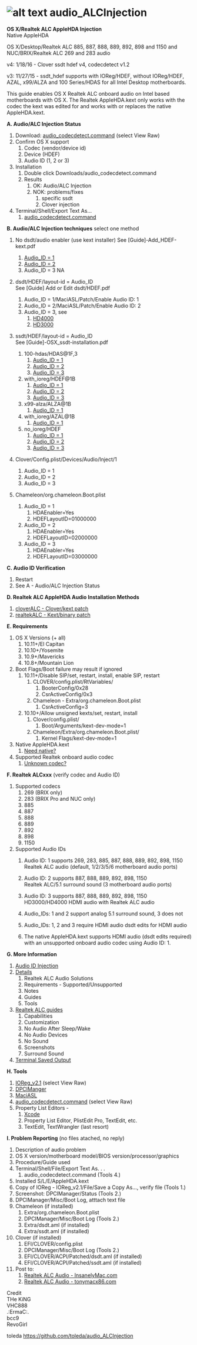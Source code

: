 ![alt text](https://github.com/toleda/audio_RealtekALC/blob/master/sound.jpeg)
audio_ALCInjection
============
**OS X/Realtek ALC AppleHDA Injection**  
Native AppleHDA  
 
OS X/Desktop/Realtek ALC 885, 887, 888, 889, 892, 898 and 1150 and NUC/BRIX/Realtek ALC 269 and 283 audio

v4: 1/18/16 - Clover ssdt hdef v4, codecdetect v1.2

v3: 11/27/15 - ssdt_hdef supports with IOReg/HDEF, without IOReg/HDEF, AZAL, x99/ALZA and 100 Series/HDAS for all Intel Desktop motherboards.

This guide enables OS X Realtek ALC onboard audio on Intel based motherboards with OS X. The Realtek AppleHDA.kext only works with the codec the kext was edited for and works with or replaces the native AppleHDA.kext.

**A. Audio/ALC Injection Status**

1. Download: [audio_codecdetect.command](https://github.com/toleda/audio_ALCInjection/blob/master/audio_codecdetect.command.zip) (select View Raw)
2. Confirm OS X support
	1. Codec (vendor/device id)
	2. Device (HDEF)
	3. Audio ID (1, 2 or 3)
3. Installation
	1. Double click Downloads/audio_codecdetect.command
	2. Results
		1. OK: Audio/ALC Injection
		2. NOK: problems/fixes
			1. specific ssdt
			2. Clover injection
4. Terminal/Shell/Export Text As...
	1. [audio_codecdetect.command](https://github.com/toleda/audio_ALCInjection/blob/master/terminal-codecdetect)

**B. Audio/ALC Injection techniques** select one method

1. No dsdt/audio enabler  (use kext installer)
	See [Guide]-Add_HDEF-kext.pdf

	1. [Audio_ID = 1](https://github.com/toleda/audio_ALCInjection/blob/master/audio_kext_enabler/HDAEnabler1.kext.zip)
	2. [Audio_ID = 2](https://github.com/toleda/audio_ALCInjection/blob/master/audio_kext_enabler/HDAEnabler2.kext.zip)
	4. Audio_ID = 3 NA

2. dsdt/HDEF/layout-id = Audio_ID  
	See [Guide] Add or Edit dsdt/HDEF.pdf

	1. Audio_ID = 1/MaciASL/Patch/Enable Audio ID: 1
	2. Audio_ID = 2/MaciASL/Patch/Enable Audio ID: 2
	3. Audio_ID = 3, see
		1. [HD4000](https://github.com/toleda/audio_hdmi_hd4000)
		2. [HD3000](https://github.com/toleda/audio_hdmi_hd3000)

3. ssdt/HDEF/layout-id = Audio_ID  
	See [Guide]-OSX_ssdt-installation.pdf

	1. 100-hdas/HDAS@1F,3
		1. [Audio_ID = 1](https://github.com/toleda/audio_ALCInjection/blob/master/ssdt_hdef/ssdt_hdef-1-100-hdas.zip)
		2. [Audio_ID = 2](https://github.com/toleda/audio_ALCInjection/blob/master/ssdt_hdef/ssdt_hdef-2-100-hdas.zip)
		3. [Audio_ID = 3](https://github.com/toleda/audio_ALCInjection/blob/master/ssdt_hdef/ssdt_hdef-3-100-hdas.zip)
	2. with_ioreg/HDEF@1B
		1. [Audio_ID = 1](https://github.com/toleda/audio_ALCInjection/blob/master/ssdt_hdef/ssdt_hdef-1-with_ioreg:hdef.zip)
		2. [Audio_ID = 2](https://github.com/toleda/audio_ALCInjection/blob/master/ssdt_hdef/ssdt_hdef-2-with_ioreg:hdef.zip)
		3. [Audio_ID = 3](https://github.com/toleda/audio_ALCInjection/blob/master/ssdt_hdef/ssdt_hdef-3-with_ioreg:hdef.zip)
	3. x99-alza/ALZA@1B
		1. [Audio_ID = 1](https://github.com/toleda/audio_ALCInjection/blob/master/ssdt_hdef/ssdt_hdef-1-x99-alza.zip)
	4. with_ioreg/AZAL@1B
		1. [Audio_ID = 1](https://github.com/toleda/audio_ALCInjection/blob/master/ssdt_hdef/ssdt_hdef-1-with_ioreg:azal.zip) 
	5. no_ioreg/HDEF
		1. [Audio_ID = 1](https://github.com/toleda/audio_ALCInjection/blob/master/ssdt_hdef/ssdt_hdef-1-no_ioreg:hdef.zip)
		2. [Audio_ID = 2](https://github.com/toleda/audio_ALCInjection/blob/master/ssdt_hdef/ssdt_hdef-2-no_ioreg:hdef.zip)
		3. [Audio_ID = 3](https://github.com/toleda/audio_ALCInjection/blob/master/ssdt_hdef/ssdt_hdef-3-no_ioreg:hdef.zip)

4. Clover/Config.plist/Devices/Audio/Inject/1 
	1. Audio_ID = 1
	2. Audio_ID = 2
	3. Audio_ID = 3

5. Chameleon/org.chameleon.Boot.plist  
	1. Audio_ID = 1
		1. HDAEnabler=Yes
		2. HDEFLayoutID=01000000
	2. Audio_ID = 2
		1. HDAEnabler=Yes
		2. HDEFLayoutID=02000000
	3. Audio_ID = 3
		1. HDAEnabler=Yes
		2. HDEFLayoutID=03000000

**C. Audio ID Verification**

1. Restart
2. See A - Audio/ALC Injection Status

**D. Realtek ALC AppleHDA Audio Installation Methods**

1. [cloverALC - Clover/kext patch](https://github.com/toleda/audio_CloverALC)
2. [realtekALC - Kext/binary patch](https://github.com/toleda/audio_RealtekALC)

**E. Requirements**

1.  OS X Versions (+ all)
    1.  10.11+/El Capitan 
    2.  10.10+/Yosemite
    3.  10.9+/Mavericks
    4.  10.8+/Mountain Lion
2. Boot Flags/Boot failure may result if ignored
	1. 10.11+/Disable SIP/set, restart, install, enable SIP, restart
		1. CLOVER/config.plist/RtVariables/
			1. BooterConfig/0x28
			2. CsrActiveConfig/0x3
		2. Chameleon - Extra/org.chameleon.Boot.plist
			1. CsrActiveConfig=3
	2. 10.10+/Allow unsigned kexts/set, restart, install
		1. Clover/config.plist/
			1. Boot/Arguments/kext-dev-mode=1
		2. Chameleon/Extra/org.chameleon.Boot.plist/
			1. Kernel Flags/kext-dev-mode=1
3.  Native AppleHDA.kext
    1.  [Need native?](https://github.com/toleda/audio_ALC_guides/blob/master/Restore%20native%20AppleHDA%20%5BGuide%5D.pdf)
4.  Supported Realtek onboard audio codec
    1.  [Unknown codec?](https://github.com/toleda/audio_ALCInjection/blob/master/audio_codecdetect.command.zip)

**F. Realtek ALCxxx** (verify codec and Audio ID)

1.  Supported codecs
    1.  269 (BRIX only)
    2.  283 (BRIX Pro and NUC only)
    3.  885
    4.  887
    5.  888
    6.  889
    7.  892
    8.  898
    9.  1150
2.  Supported Audio IDs
    1. Audio ID: 1 supports 269, 283, 885, 887, 888, 889, 892, 898, 1150  
        Realtek ALC audio (default, 1/2/3/5/6 motherboard audio ports)

    2. Audio ID: 2 supports 887, 888, 889, 892, 898, 1150   
        Realtek ALC/5.1 surround sound (3 motherboard audio ports) 

    3. Audio ID: 3 supports 887, 888, 889, 892, 898, 1150  
        HD3000/HD4000 HDMI audio with Realtek ALC audio
    4. Audio_IDs: 1 and 2 support analog 5.1 surround sound, 3 does not  
    5. Audio_IDs: 1, 2 and 3 require HDMI audio dsdt edits for HDMI audio
    6.  The native AppleHDA.kext supports HDMI audio (dsdt edits required) with an unsupported onboard audio codec using Audio ID: 1. 

**G. More Information**

1. [Audio ID Injection](https://github.com/toleda/audio_ALCInjection)
2. [Details](https://github.com/toleda/audio_RealtekALC/blob/master/DETAILS.md)
    1.  Realtek ALC Audio Solutions
    2.  Requirements - Supported/Unsupported
    3.  Notes
    4.  Guides
    5.  Tools
3. [Realtek ALC guides](https://github.com/toleda/audio_ALC_guides)
	1. Capabilities
	2. Customization 
	3. No Audio After Sleep/Wake
	4. No Audio Devices
	5. No Sound
	6. Screenshots
	7. Surround Sound 
4. [Terminal Saved Output](https://github.com/toleda/audio_RealtekALC/blob/master/Terminal:audio_realtekALC-110.command_v1.0a.txt)

**H. Tools**

1. [IOReg_v2.1](https://github.com/toleda/audio_ALCInjection/blob/master/IORegistryExplorer_v2.1.zip) (select View Raw)
2. [DPCIManger](http://sourceforge.net/projects/dpcimanager/)  
3. [MaciASL](http://sourceforge.net/projects/maciasl/)
4. [audio_codecdetect.command](https://github.com/toleda/audio_ALCInjection/blob/master/audio_codecdetect.command.zip) (select View Raw)
5. Property List Editors -
	1. [Xcode](https://developer.apple.com/xcode/)  
	2. Property List Editor, PlistEdit Pro, TextEdit, etc.
	3. TextEdit, TextWrangler (last resort)

**I. Problem Reporting** (no files atached, no reply)

1.	Description of audio problem
2.	OS X version/motherboard model/BIOS version/processor/graphics
3.	Procedure/Guide used
4. Terminal/Shell/File/Export Text As. . . 
	1. audio_codecdetect.command (Tools 4.)
5.	Installed S/L/E/AppleHDA.kext
6.	Copy of IOReg - IOReg_v2.1/File/Save a Copy As…, verify file (Tools 1.)
7.	Screenshot: DPCIManager/Status (Tools 2.) 
8.	DPCIManager/Misc/Boot Log, atttach text file
9. Chameleon (if installed)
	1. Extra/org.chameleon.Boot.plist
	2. DPCIManager/Misc/Boot Log (Tools 2.)
	3. Extra/dsdt.aml (if installed)
	4. Extra/ssdt.aml (if installed)
10.	Clover (if installed)
	1.	EFI/CLOVER/config.plist
	2.	DPCIManager/Misc/Boot Log (Tools 2.)
	3.	EFI/CLOVER/ACPI/Patched/dsdt.aml (if installed)
	4.	EFI/CLOVER/ACPI/Patched/ssdt.aml (if installed)
11.	Post to:
	1.	[Realtek ALC Audio - InsanelyMac.com](http://www.insanelymac.com/forum/topic/308387-el-capitan-realtek-alc-applehda-audio/page-1)
	2. [Realtek ALC Audio - tonymacx86.com](http://www.tonymacx86.com/audio/143752-no-audio-devices-realtek-alc-applehda-guide.html)

Credit  
THe KiNG  
VHC888  
.:ErmaC:.  
bcc9  
RevoGirl  

toleda
https://github.com/toleda/audio_ALCInjection